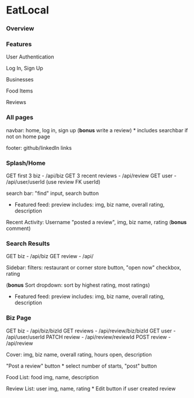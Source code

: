 # EatLocal

### Overview

### Features

User Authentication

Log In, Sign Up

Businesses

Food Items

Reviews

### All pages
navbar: home, log in, sign up (**bonus** write a review)
    * includes searchbar if not on home page

footer: github/linkedIn links

### Splash/Home
GET first 3 biz - /api/biz
GET 3 recent reviews - /api/review
GET user - /api/user/userId (use review FK userId)

search bar: "find" input, search button

* Featured feed: preview includes: img, biz name, overall rating, description

Recent Activity: Username "posted a review", img, biz name, rating (**bonus** comment)


### Search Results
GET biz - /api/biz
GET review - /api/

Sidebar: filters: restaurant or corner store button, "open now" checkbox, rating

(**bonus** Sort dropdown: sort by highest rating, most ratings)

* Featured feed: preview includes: img, biz name, overall rating, description

### Biz Page
GET biz - /api/biz/bizId
GET reviews - /api/review/biz/bizId
GET user - /api/user/userId
PATCH review - /api/review/reviewId
POST review - /api/review

Cover: img, biz name, overall rating, hours open, description

"Post a review" button
    * select number of starts, "post" button

Food List: food img, name, description

Review List: user img, name, rating
    * Edit button if user created review
